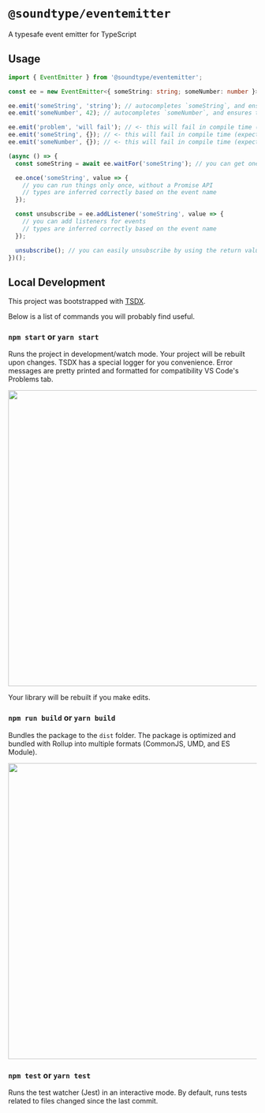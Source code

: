 # `@soundtype/eventemitter`

A typesafe event emitter for TypeScript

## Usage

```ts
import { EventEmitter } from '@soundtype/eventemitter';

const ee = new EventEmitter<{ someString: string; someNumber: number }>();

ee.emit('someString', 'string'); // autocompletes `someString`, and ensures the value is a string
ee.emit('someNumber', 42); // autocompletes `someNumber`, and ensures the value is a number

ee.emit('problem', 'will fail'); // <- this will fail in compile time (no such event name 'problem')
ee.emit('someString', {}); // <- this will fail in compile time (expected string)
ee.emit('someNumber', {}); // <- this will fail in compile time (expected string)

(async () => {
  const someString = await ee.waitFor('someString'); // you can get one with a Promise API. Types are inferred based on the event name

  ee.once('someString', value => {
    // you can run things only once, without a Promise API
    // types are inferred correctly based on the event name
  });

  const unsubscribe = ee.addListener('someString', value => {
    // you can add listeners for events
    // types are inferred correctly based on the event name
  });

  unsubscribe(); // you can easily unsubscribe by using the return value
})();
```

## Local Development

This project was bootstrapped with [TSDX](https://github.com/jaredpalmer/tsdx).

Below is a list of commands you will probably find useful.

### `npm start` or `yarn start`

Runs the project in development/watch mode. Your project will be rebuilt upon changes. TSDX has a special logger for you convenience. Error messages are pretty printed and formatted for compatibility VS Code's Problems tab.

<img src="https://user-images.githubusercontent.com/4060187/52168303-574d3a00-26f6-11e9-9f3b-71dbec9ebfcb.gif" width="600" />

Your library will be rebuilt if you make edits.

### `npm run build` or `yarn build`

Bundles the package to the `dist` folder.
The package is optimized and bundled with Rollup into multiple formats (CommonJS, UMD, and ES Module).

<img src="https://user-images.githubusercontent.com/4060187/52168322-a98e5b00-26f6-11e9-8cf6-222d716b75ef.gif" width="600" />

### `npm test` or `yarn test`

Runs the test watcher (Jest) in an interactive mode.
By default, runs tests related to files changed since the last commit.

